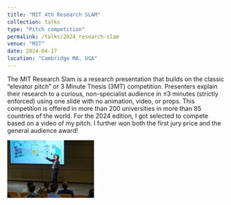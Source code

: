 ```yaml
---
title: "MIT 4th Research SLAM"
collection: talks
type: "Pitch competition"
permalink: /talks/2024_research-slam
venue: "MIT"
date: 2024-04-17
location: "Cambridge MA, USA"
---
```


The MIT Research Slam is a research presentation that builds on the classic “elevator pitch” or 3 Minute Thesis (3MT) competition. Presenters explain their research to a curious, non-specialist audience in ≤3 minutes (strictly enforced) using one slide with no animation, video, or props. This competition is offered in more than 200 universities in more than 85 countries of the world. For the 2024 edition, I got selected to compete based on a video of my pitch. I further won both the first jury price and the general audience award!

<img src="/images/researchslam.jpg" width="200" />
